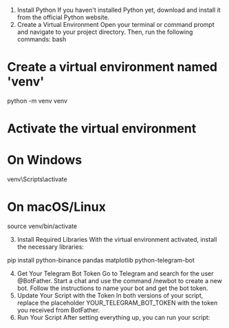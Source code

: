 1. Install Python
If you haven't installed Python yet, download and install it from the official Python website.
2. Create a Virtual Environment
Open your terminal or command prompt and navigate to your project directory. Then, run the following commands:
bash
# Create a virtual environment named 'venv'
python -m venv venv

# Activate the virtual environment
# On Windows
venv\Scripts\activate

# On macOS/Linux
source venv/bin/activate

3. Install Required Libraries
With the virtual environment activated, install the necessary libraries:

pip install python-binance pandas matplotlib python-telegram-bot

4. Get Your Telegram Bot Token
Go to Telegram and search for the user @BotFather.
Start a chat and use the command /newbot to create a new bot.
Follow the instructions to name your bot and get the bot token.
5. Update Your Script with the Token
In both versions of your script, replace the placeholder YOUR_TELEGRAM_BOT_TOKEN with the token you received from BotFather.
6. Run Your Script
After setting everything up, you can run your script:

